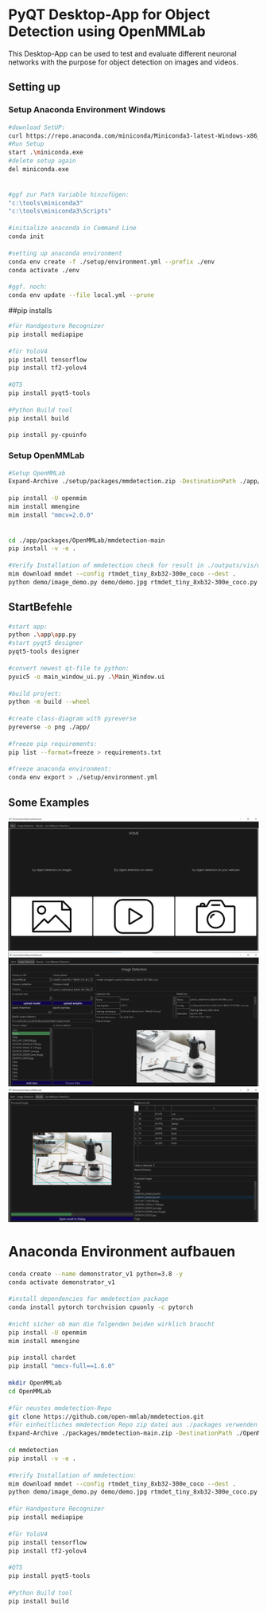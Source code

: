 # PyQT Desktop-App for Object Detection using OpenMMLab
This Desktop-App can be used to test and evaluate different neuronal networks with the purpose for object detection on images and videos. 

## Setting up
### Setup Anaconda Environment Windows
```bash
#download SetUP: 
curl https://repo.anaconda.com/miniconda/Miniconda3-latest-Windows-x86_64.exe -o miniconda.exe
#Run Setup
start .\miniconda.exe
#delete setup again
del miniconda.exe


#ggf zur Path Variable hinzufügen: 
"c:\tools\miniconda3"
"c:\tools\miniconda3\Scripts"

#initialize anaconda in Command Line
conda init

#setting up anaconda environment
conda env create -f ./setup/environment.yml --prefix ./env 
conda activate ./env

#ggf. noch: 
conda env update --file local.yml --prune
```

##pip installs
```bash
#für Handgesture Recognizer
pip install mediapipe 

#für YoloV4
pip install tensorflow
pip install tf2-yolov4

#QT5
pip install pyqt5-tools 

#Python Build tool 
pip install build 

pip install py-cpuinfo
```

### Setup OpenMMLab
```bash
#Setup OpenMMLab
Expand-Archive ./setup/packages/mmdetection.zip -DestinationPath ./app/packages/OpenMMLab

pip install -U openmim
mim install mmengine
mim install "mmcv=2.0.0"


cd ./app/packages/OpenMMLab/mmdetection-main
pip install -v -e .

#Verify Installation of mmdetection check for result in ./outputs/vis/demo.jpg 
mim download mmdet --config rtmdet_tiny_8xb32-300e_coco --dest .
python demo/image_demo.py demo/demo.jpg rtmdet_tiny_8xb32-300e_coco.py --weights rtmdet_tiny_8xb32-300e_coco_20220902_112414-78e30dcc.pth --device cpu
```

## StartBefehle

```bash
#start app: 
python .\app\app.py
#start pyqt5 designer
pyqt5-tools designer

#convert newest qt-file to python: 
pyuic5 -o main_window_ui.py .\Main_Window.ui

#build project: 
python -m build --wheel

#create class-diagram with pyreverse
pyreverse -o png ./app/

#freeze pip requirements: 
pip list --format=freeze > requirements.txt

#freeze anaconda environment: 
conda env export > ./setup/environment.yml

```
## Some Examples 
![Alt text](./documentation/image-1.png)
![Alt text](./documentation/image.png)
![!\[Alt text\](image.png)](documentation/output-01.png)



# Anaconda Environment aufbauen 
 
```bash
conda create --name demonstrator_v1 python=3.8 -y
conda activate demonstrator_v1

#install dependencies for mmdetection package
conda install pytorch torchvision cpuonly -c pytorch

#nicht sicher ob man die folgenden beiden wirklich braucht
pip install -U openmim
mim install mmengine

pip install chardet
pip install "mmcv-full==1.6.0"

mkdir OpenMMLab
cd OpenMMLab

#für neustes mmdetection-Repo 
git clone https://github.com/open-mmlab/mmdetection.git
#für einheitliches mmdetection Repo zip datei aus ./packages verwenden und nach ./OpenMMLab entpacken:
Expand-Archive ./packages/mmdetection-main.zip -DestinationPath ./OpenMMLab

cd mmdetection
pip install -v -e .

#Verify Installation of mmdetection: 
mim download mmdet --config rtmdet_tiny_8xb32-300e_coco --dest .
python demo/image_demo.py demo/demo.jpg rtmdet_tiny_8xb32-300e_coco.py --weights rtmdet_tiny_8xb32-300e_coco_20220902_112414-78e30dcc.pth --device cpu

#für Handgesture Recognizer
pip install mediapipe 

#für YoloV4
pip install tensorflow
pip install tf2-yolov4

#QT5
pip install pyqt5-tools 

#Python Build tool 
pip install build 
```
